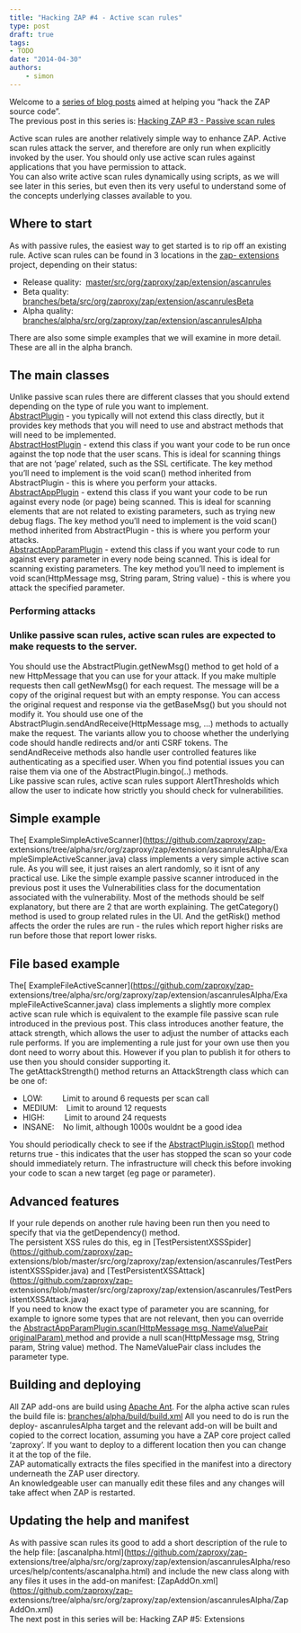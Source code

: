 ```yaml
---
title: "Hacking ZAP #4 - Active scan rules"
type: post
draft: true
tags:
- TODO
date: "2014-04-30"
authors:
    - simon
---
```

Welcome to a [series of blog posts](https://github.com/zaproxy/zaproxy/wiki/Development) aimed at helping you “hack the ZAP source code”.  
The previous post in this series is: [Hacking ZAP #3 - Passive scan rules](/blog/2014-04-03-hacking-zap-3-passive-scan-rules/)  
  
Active scan rules are another relatively simple way to enhance ZAP. Active scan rules attack the server, and therefore are only run when
explicitly invoked by the user. You should only use active scan rules against applications that you have permission to attack.  
You can also write active scan rules dynamically using scripts, as we will see later in this series, but even then its very useful to understand
some of the concepts underlying classes available to you.  

##  Where to start

As with passive rules, the easiest way to get started is to rip off an existing rule. Active scan rules can be found in 3 locations in the [zap-
extensions](https://github.com/zaproxy/zap-extensions/) project, depending on their status:  

  * Release quality:  [master/src/org/zaproxy/zap/extension/ascanrules](https://github.com/zaproxy/zap-extensions/tree/master/src/org/zaproxy/zap/extension/ascanrules)
  * Beta quality:        [branches/beta/src/org/zaproxy/zap/extension/ascanrulesBeta](https://github.com/zaproxy/zap-extensions/tree/beta/src/org/zaproxy/zap/extension/ascanrulesBeta)
  * Alpha quality:      [branches/alpha/src/org/zaproxy/zap/extension/ascanrulesAlpha](https://github.com/zaproxy/zap-extensions/tree/alpha/src/org/zaproxy/zap/extension/ascanrulesAlpha)

There are also some simple examples that we will examine in more detail.  
These are all in the alpha branch.  

##  The main classes

Unlike passive scan rules there are different classes that you should extend depending on the type of rule you want to implement.  
[AbstractPlugin](https://github.com/zaproxy/zaproxy/blob/develop/src/org/parosproxy/paros/core/scanner/AbstractPlugin.java) \- you typically
will not extend this class directly, but it provides key methods that you will need to use and abstract methods that will need to be
implemented.  
[AbstractHostPlugin](https://github.com/zaproxy/zaproxy/blob/develop/src/org/parosproxy/paros/core/scanner/AbstractHostPlugin.java) \- extend
this class if you want your code to be run once against the top node that the user scans. This is ideal for scanning things that are not ‘page’
related, such as the SSL certificate. The key method you’ll need to implement is the void scan() method inherited from AbstractPlugin - this is
where you perform your attacks.  
[AbstractAppPlugin](https://github.com/zaproxy/zaproxy/blob/develop/src/org/parosproxy/paros/core/scanner/AbstractAppPlugin.java) \- extend this
class if you want your code to be run against every node (or page) being scanned. This is ideal for scanning elements that are not related to
existing parameters, such as trying new debug flags. The key method you’ll need to implement is the void scan() method inherited from
AbstractPlugin - this is where you perform your attacks.  
[AbstractAppParamPlugin](https://github.com/zaproxy/zaproxy/blob/develop/src/org/parosproxy/paros/core/scanner/AbstractAppParamPlugin.java) \-
extend this class if you want your code to run against every parameter in every node being scanned. This is ideal for scanning existing
parameters. The key method you’ll need to implement is void scan(HttpMessage msg, String param, String value) \- this is where you attack the
specified parameter.  

###  Performing attacks

###

###  Unlike passive scan rules, active scan rules are expected to make requests to the server.

You should use the AbstractPlugin.getNewMsg() method to get hold of a new HttpMessage that you can use for your attack. If you make multiple
requests then call getNewMsg() for each request. The message will be a copy of the original request but with an empty response. You can access
the original request and response via the getBaseMsg() but you should not modify it. You should use one of the
AbstractPlugin.sendAndReceive(HttpMessage msg, …) methods to actually make the request. The variants allow you to choose whether the underlying
code should handle redirects and/or anti CSRF tokens.  The sendAndReceive methods also handle user controlled features like authenticating as a
specified user. When you find potential issues you can raise them via one of the AbstractPlugin.bingo(..) methods.  
Like passive scan rules, active scan rules support AlertThresholds which allow the user to indicate how strictly you should check for
vulnerabilities.  

##  Simple example

  
The[ ExampleSimpleActiveScanner](https://github.com/zaproxy/zap-
extensions/tree/alpha/src/org/zaproxy/zap/extension/ascanrulesAlpha/ExampleSimpleActiveScanner.java) class implements a very simple active scan
rule. As you will see, it just raises an alert randomly, so it isnt of any practical use. Like the simple example passive scanner introduced in
the previous post it uses the Vulnerabilities class for the documentation associated with the vulnerability. Most of the methods should be self
explanatory, but there are 2 that are worth explaining. The getCategory() method is used to group related rules in the UI. And the getRisk()
method affects the order the rules are run - the rules which report higher risks are run before those that report lower risks.  

##  File based example

The[ ExampleFileActiveScanner](https://github.com/zaproxy/zap-
extensions/tree/alpha/src/org/zaproxy/zap/extension/ascanrulesAlpha/ExampleFileActiveScanner.java) class implements a slightly more complex
active scan rule which is equivalent to the example file passive scan rule introduced in the previous post. This class introduces another
feature, the attack strength, which allows the user to adjust the number of attacks each rule performs. If you are implementing a rule just for
your own use then you dont need to worry about this. However if you plan to publish it for others to use then you should consider supporting it.  
The getAttackStrength() method returns an AttackStrength class which can be one of:

  * LOW:         Limit to around 6 requests per scan call
  * MEDIUM:    Limit to around 12 requests
  * HIGH:         Limit to around 24 requests
  * INSANE:    No limit, although 1000s wouldnt be a good idea

  
You should periodically check to see if the
[AbstractPlugin.isStop()](https://github.com/zaproxy/zaproxy/blob/develop/src/org/parosproxy/paros/core/scanner/AbstractPlugin.java#446) method
returns true - this indicates that the user has stopped the scan so your code should immediately return. The infrastructure will check this
before invoking your code to scan a new target (eg page or parameter).  

##  Advanced features

If your rule depends on another rule having been run then you need to specify that via the getDependency() method.  
The persistent XSS rules do this, eg in [TestPersistentXSSSpider](https://github.com/zaproxy/zap-
extensions/blob/master/src/org/zaproxy/zap/extension/ascanrules/TestPersistentXSSSpider.java) and
[TestPersistentXSSAttack](https://github.com/zaproxy/zap-
extensions/blob/master/src/org/zaproxy/zap/extension/ascanrules/TestPersistentXSSAttack.java)  
If you need to know the exact type of parameter you are scanning, for example to ignore some types that are not relevant, then you can override
the [AbstractAppParamPlugin.scan(HttpMessage msg, NameValuePair originalParam)
](https://github.com/zaproxy/zaproxy/blob/develop/src/org/parosproxy/paros/core/scanner/AbstractAppParamPlugin.java#244)method and provide a
null scan(HttpMessage msg, String param, String value) method. The NameValuePair class includes the parameter type.

##  Building and deploying

All ZAP add-ons are build using [Apache Ant](http://ant.apache.org/). For the alpha active scan rules the build file is:
[branches/alpha/build/build.xml](https://github.com/zaproxy/zap-extensions/blob/alpha/build/build.xml) All you need to do is run the deploy-
ascanrulesAlpha target and the relevant add-on will be built and copied to the correct location, assuming you have a ZAP core project called
‘zaproxy’. If you want to deploy to a different location then you can change it at the top of the file.  
ZAP automatically extracts the files specified in the manifest into a directory underneath the ZAP user directory.  
An knowledgeable user can manually edit these files and any changes will take affect when ZAP is restarted.  

##  Updating the help and manifest

As with passive scan rules its good to add a short description of the rule to the help file: [ascanalpha.html](https://github.com/zaproxy/zap-
extensions/tree/alpha/src/org/zaproxy/zap/extension/ascanrulesAlpha/resources/help/contents/ascanalpha.html) and include the new class along
with any files it uses in the add-on manifest: [ZapAddOn.xml](https://github.com/zaproxy/zap-
extensions/tree/alpha/src/org/zaproxy/zap/extension/ascanrulesAlpha/ZapAddOn.xml)  
The next post in this series will be: Hacking ZAP #5: Extensions

